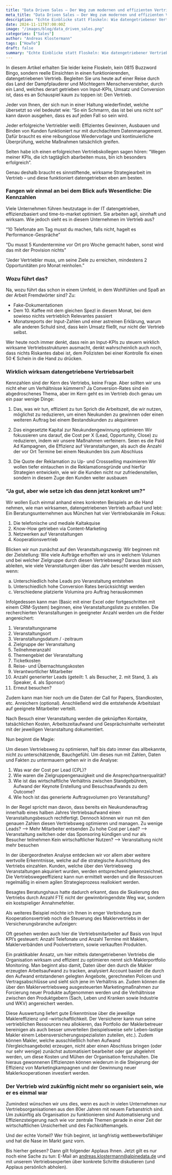 ```yaml
---
title: "Data Driven Sales – Der Weg zum modernen und effizienten Vertrieb"
meta_title: "Data Driven Sales – Der Weg zum modernen und effizienten Vertrieb"
description: "Echte Einblicke statt Floskeln: Wie datengetriebener Vertrieb wirklich funktioniert – mit Strategien, die nicht nur auf KPIs setzen, sondern Effizienz und Kundennutzen in den Mittelpunkt stellen."
date: 2024-11-11T07:00:00Z
image: "/images/blog/data_driven_sales.png"
categories: ["Sales"]
author: "Andreas Klostermann"
tags: ["HowTo"]
draft: false
summary: "Echte Einblicke statt Floskeln: Wie datengetriebener Vertrieb wirklich funktioniert – mit Strategien, die nicht nur auf KPIs setzen, sondern Effizienz und Kundennutzen in den Mittelpunkt stellen."
---
```



In diesem Artikel erhalten Sie leider keine Floskeln, kein 0815 Buzzword Bingo, sondern reelle Einsichten in einen funktionierenden, datengetriebenen Vertrieb. Begleiten Sie uns heute auf einer Reise durch das Land der Dampfplauderer und Möchtegern Menschenversteher, durch ein Land, welches derart getrieben von Input-KPIs, Umsatz und Conversion ist, dass es an Schauspiel kaum zu toppen ist: Den Vertrieb.

Jeder von Ihnen, der sich nun in einer Haltung wiederfindet, welche übersetzt so viel bedeutet wie: “So ein Schmarrn, das ist bei uns nicht so!” kann davon ausgehen, dass es auf jeden Fall so sein wird.

Jeder erfolgreiche Vertriebler weiß: Effizientes Gewinnen, Ausbauen und Binden von Kunden funktioniert nur mit durchdachtem Datenmanagement. Dafür braucht es eine reibungslose Wiedervorlage und kontinuierliche Überprüfung, welche Maßnahmen tatsächlich greifen. 

Selten habe ich einen erfolgreichen Vertriebskollegen sagen hören: “Wegen meiner KPIs, die ich tagtäglich abarbeiten muss, bin ich besonders erfolgreich”.

Genau deshalb braucht es sinnstiftende, wirksame Strategiearbeit im Vertrieb – und diese funktioniert datengetrieben eben am besten.

### Fangen wir einmal an bei dem Blick aufs Wesentliche: Die Kennzahlen

Viele Unternehmen führen heutzutage in der IT datengetrieben, effizienzbasiert und time-to-market optimiert. Sie arbeiten agil, sinnhaft und wirksam. Wie jedoch sieht es in diesem Unternehmen im Vertrieb aus?

“10 Telefonate am Tag musst du machen, falls nicht, hagelt es Performance-Gespräche”

“Du musst 5 Kundentermine vor Ort pro Woche gemacht haben, sonst wird das mit der Provision nichts”

“Jeder Vertriebler muss, um seine Ziele zu erreichen, mindestens 2 Opportunitäten pro Monat reinholen.”

### Wozu führt das?

Na, wozu führt das schon in einem Umfeld, in dem Wohlfühlen und Spaß an der Arbeit Fremdwörter sind? Zu:
- Fake-Dokumentationen
- Dem 10. Kaffee mit dem gleichen Spezl in diesem Monat, bei dem sowieso 
  nichts vertrieblich Relevantes passiert 
- Monatsreports der Input-Zahlen und einer astreinen Erklärung, warum 
  alle anderen Schuld sind, dass kein Umsatz fließt, nur nicht der Vertrieb selbst.

Wer heute noch immer denkt, dass rein an Input-KPIs zu steuern wirklich wirksame Vertriebsstrukturen ausmacht, denkt wahrscheinlich auch noch, dass nichts Riskantes dabei ist, dem Polizisten bei einer Kontrolle fix einen 50 € Schein in die Hand zu drücken.

### Wirklich wirksam datengetriebene Vertriebsarbeit

Kennzahlen sind der Kern des Vertriebs, keine Frage. Aber sollten wir uns nicht eher um Verhältnisse kümmern? Ja Conversion-Rates sind ein abgedroschenes Thema, aber im Kern geht es im Vertrieb doch genau um ein paar wenige Dinge:
1. Das, was wir tun, effizient zu tun
   Sprich die Arbeitszeit, die wir nutzen, möglichst zu reduzieren, um einen Neukunden zu gewinnen oder einen weiteren Auftrag bei einem Bestandskunden zu akquirieren

2. Das eingesetzte Kapital zur Neukundengewinnung optimieren
   Wir fokussieren uns darauf, die Cost per X (Lead, Opportunity, Close) zu reduzieren, indem wir unsere Maßnahmen verfeinern. Seien es die Paid Ad Kampagnen, die Effizienz auf Veranstaltungen, als auch die Anzahl der vor Ort Termine bei einem Neukunden bis zum Abschluss

3. Die Quote der Reklamation zu Up- und Crossselling maximieren
   Wir wollen tiefer eintauchen in die Reklamationsgründe und hierfür Strategien entwickeln, wie wir die Kunden nicht nur zufriedenstellen, sondern in diesem Zuge den Kunden weiter ausbauen

### “Ja gut, aber wie setze ich das denn jetzt konkret um?”

Wir wollen Euch einmal anhand eines konkreten Beispiels an die Hand nehmen, wie man wirksamen, datengetriebenen Vertrieb aufbaut und lebt:
Ein Beratungsunternehmen aus München hat vier Vertriebskanäle im Fokus:

1.	Die telefonische und mediale Kaltakquise
2.	Know-How getrieben via Content-Marketing
3.	Netzwerken auf Veranstaltungen
4.	Kooperationsvertrieb

Blicken wir nun zunächst auf den Veranstaltungszweig:
Wir beginnen mit der Zielstellung: Wie viele Aufträge erhoffen wir uns in welchem Volumen und bei welcher Zielgruppe durch diesen Vertriebsweg? Daraus lässt sich ableiten, wie viele Veranstaltungen über das Jahr besucht werden müssen, wenn:

<ol type="a">
<li>Unterschiedlich hohe Leads pro Veranstaltung entstehen</li>
<li>Unterschiedlich hohe Conversion Rates berücksichtigt werden</li>
<li>Verschiedene platzierte Volumina pro Auftrag herauskommen</li>
</ol>

Infolgedessen kann man (Basic mit einer Excel oder fortgeschritten mit einem CRM-System) beginnen, eine Veranstaltungsliste zu erstellen. Die recherchierten Veranstaltungen in geeigneter Anzahl werden um die Felder angereichert:

1.	Veranstaltungsname
2.	Veranstaltungsort
3.	Veranstaltungsdatum / -zeitraum
4.	Zielgruppe der Veranstaltung
5.	Teilnehmeranzahl
6.	Themengebiet der Veranstaltung
7.	Ticketkosten
8.	Reise- und Übernachtungskosten
9.	Verantwortlicher Mitarbeiter
10.	Anzahl generierter Leads (geteilt: 1. als Besucher, 2. mit Stand, 3. als Speaker, 4. als Sponsor)
11.	Erneut besuchen?

Zudem kann man hier noch um die Daten der Call for Papers, Standkosten, etc. Anreichern (optional). Anschließend wird die entstehende Arbeitslast auf geeignete Mitarbeiter verteilt.

Nach Besuch einer Veranstaltung werden die geknüpften Kontakte, tatsächlichen Kosten, Arbeitszeitaufwand und Gesprächsinhalte verheiratet mit der jeweiligen Veranstaltung dokumentiert.

Nun beginnt die Magie:

Um diesen Vertriebsweg zu optimieren, half bis dato immer das allbekannte, nicht zu unterschätzende, Bauchgefühl. Um dieses nun mit Zahlen, Daten und Fakten zu untermauern gehen wir in die Analyse:

1.	Was war der Cost per Lead (CPL)?
2.	Wie waren die Zielgruppengenauigkeit und die Ansprechpartnerqualität?
3.	Wie ist das wirtschaftliche Verhältnis zwischen Standgebühren, Aufwand der Keynote Erstellung und Besuchsaufwands zu dem Outcome?
4.	Wie hoch ist das generierte Auftragsvolumen pro Veranstaltung?

In der Regel spricht man davon, dass bereits ein Neukundenauftrag innerhalb eines halben Jahres Vertriebsaufwand einen Veranstaltungsbesuch rechtfertigt. Dennoch können wir nun mit den genauen Zahlen diesen Vertriebsweg optimieren und managen. Zu wenige Leads? --> Mehr Mitarbeiter entsenden
Zu hohe Cost per Lead? --> Veranstaltung switchen oder das Sponsoring kündigen und nur als Besucher teilnehmen
Kein wirtschaftlicher Nutzen? --> Veranstaltung nicht mehr besuchen

In der übergeordneten Analyse entdecken wir vor allem aber weitere wertvolle Erkenntnisse, welche auf die strategische Ausrichtung des Vertriebs einzahlen. Kunden, welche über den Vertriebsweg Veranstaltungen akquiriert wurden, werden entsprechend gekennzeichnet. Die Vertriebswegeeffizienz kann nun ermittelt werden und die Ressourcen regelmäßig in einem agilen Strategieprozess reallokiert werden.

Besagtes Beratungshaus hatte dadurch erkannt, dass die Skalierung des Vertriebs durch Anzahl FTE nicht der gewinnbringendste Weg war, sondern ein kostspieliger Annahmefehler.

Als weiteres Beispiel möchte ich Ihnen in enger Verbindung zum Kooperationsvertrieb noch die Steuerung des Maklervertriebs in der Versicherungsbranche aufzeigen:

Oft gesehen werden auch hier die Vertriebsmitarbeiter auf Basis von Input KPI’s gesteuert: Anzahl Telefonate und Anzahl Termine mit Maklern, Maklerverbänden und Poolvertretern, sowie verkauften Produkten. 

Ein praktikabler Ansatz, um hier mittels datengetriebenen Vertriebs die Organisation wirksam und effizient zu optimieren nennt sich Maklerportfolio Monitoring. Man beginnt also damit, Daten über den durch die Makler erzeugten Arbeitsaufwand zu tracken, analysiert Account basiert die durch den Aufwand entstandenen gelegten Angebote, gerechneten Policen und Vertragsabschlüsse und sieht sich jene im Verhältnis an. Zudem können die über den Maklervertriebsweg ausgesteuerten Marketingmaßnahmen zur Forcierung neuer Produkte aufgenommen werden und die Verhältnisse zwischen den Produktgebern (Sach, Leben und Kranken sowie Industrie und WKV) angereichert werden.

Diese Auswertung liefert gute Erkenntnisse über die jeweilige Maklereffizienz und –wirtschaftlichkeit. Der Versicherer kann nun seine vertrieblichen Ressourcen neu allokieren, das Portfolio der Maklerbetreuer bereinigen als auch besser umverteilen (beispielsweise sehr Leben-lastige Makler einem Lebensversicherungsspezialisten zuteilen, etc.). Zudem können Makler, welche ausschließlich hohen Aufwand (Vergleichsangebote) erzeugen, nicht aber einen Abschluss bringen (oder nur sehr wenige) zunächst automatisiert bearbeitet oder gar abgelehnt werden, um diese Kosten und Mühen der Organisation fernzuhalten. Die hieraus gewonnenen Effizienzen können wiederum in die Steigerung der Effizienz von Marketingkampagnen und der Gewinnung neuer Maklerkooperationen investiert werden.

### Der Vertrieb wird zukünftig nicht mehr so organisiert sein, wie er es einmal war

Zumindest wünschen wir uns dies, wenn es auch in vielen Unternehmen nur Vertriebsorganisationen aus den 80er Jahren mit neuem Farbanstrich sind. Um zukünftig als Organisation zu funktionieren sind Automatisierung und Effizienzsteigerung nach wie vor zentrale Themen gerade in einer Zeit der wirtschaftlichen Unsicherheit und des Fachkräftemangels.

Und der echte Vorteil? Wer früh beginnt, ist langfristig wettbewerbsfähiger und hat die Nase im Markt ganz vorn.

Bis hierher gelesen? Dann gilt folgender Applaus Ihnen. Jetzt gilt es nur noch eine Sache zu tun: E-Mail an [andreas.klostermann@alpinedata.de](mailto:andreas.klostermann@alpinedata.de) und mit unserem Vertriebsexperten über konkrete Schritte diskutieren (und Applaus persönlich abholen).
